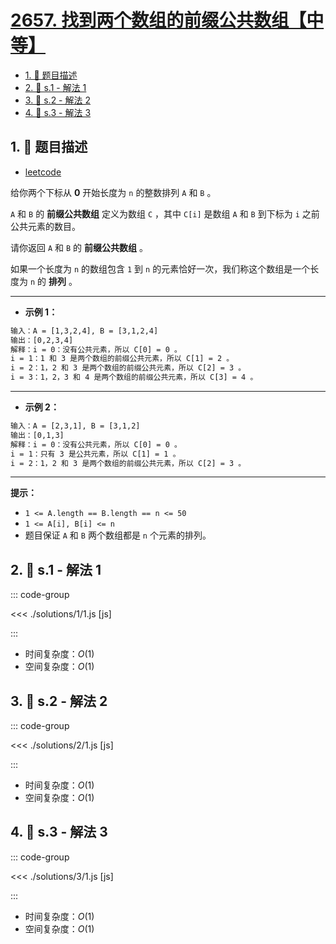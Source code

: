 # [2657. 找到两个数组的前缀公共数组【中等】](https://github.com/tnotesjs/TNotes.leetcode/tree/main/notes/2657.%20%E6%89%BE%E5%88%B0%E4%B8%A4%E4%B8%AA%E6%95%B0%E7%BB%84%E7%9A%84%E5%89%8D%E7%BC%80%E5%85%AC%E5%85%B1%E6%95%B0%E7%BB%84%E3%80%90%E4%B8%AD%E7%AD%89%E3%80%91)

<!-- region:toc -->

- [1. 📝 题目描述](#1--题目描述)
- [2. 🎯 s.1 - 解法 1](#2--s1---解法-1)
- [3. 🎯 s.2 - 解法 2](#3--s2---解法-2)
- [4. 🎯 s.3 - 解法 3](#4--s3---解法-3)

<!-- endregion:toc -->

## 1. 📝 题目描述

- [leetcode](https://leetcode.cn/problems/find-the-prefix-common-array-of-two-arrays/)

给你两个下标从 **0** 开始长度为 `n` 的整数排列 `A` 和 `B` 。

`A` 和 `B` 的 **前缀公共数组** 定义为数组 `C` ，其中 `C[i]` 是数组 `A` 和 `B` 到下标为 `i` 之前公共元素的数目。

请你返回 `A` 和 `B` 的 **前缀公共数组** 。

如果一个长度为 `n` 的数组包含 `1` 到 `n` 的元素恰好一次，我们称这个数组是一个长度为 `n` 的 **排列** 。

---

- **示例 1：**

```txt
输入：A = [1,3,2,4], B = [3,1,2,4]
输出：[0,2,3,4]
解释：i = 0：没有公共元素，所以 C[0] = 0 。
i = 1：1 和 3 是两个数组的前缀公共元素，所以 C[1] = 2 。
i = 2：1，2 和 3 是两个数组的前缀公共元素，所以 C[2] = 3 。
i = 3：1，2，3 和 4 是两个数组的前缀公共元素，所以 C[3] = 4 。
```

---

- **示例 2：**

```txt
输入：A = [2,3,1], B = [3,1,2]
输出：[0,1,3]
解释：i = 0：没有公共元素，所以 C[0] = 0 。
i = 1：只有 3 是公共元素，所以 C[1] = 1 。
i = 2：1，2 和 3 是两个数组的前缀公共元素，所以 C[2] = 3 。
```

---

**提示：**

- `1 <= A.length == B.length == n <= 50`
- `1 <= A[i], B[i] <= n`
- 题目保证 `A` 和 `B` 两个数组都是 `n` 个元素的排列。

## 2. 🎯 s.1 - 解法 1

::: code-group

<<< ./solutions/1/1.js [js]

:::

- 时间复杂度：$O(1)$
- 空间复杂度：$O(1)$

## 3. 🎯 s.2 - 解法 2

::: code-group

<<< ./solutions/2/1.js [js]

:::

- 时间复杂度：$O(1)$
- 空间复杂度：$O(1)$

## 4. 🎯 s.3 - 解法 3

::: code-group

<<< ./solutions/3/1.js [js]

:::

- 时间复杂度：$O(1)$
- 空间复杂度：$O(1)$
